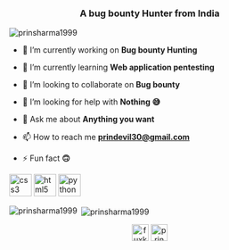 <h3 align="center">A bug bounty Hunter from India</h3>

<p align="left"> <img src="https://komarev.com/ghpvc/?username=prinsharma1999" alt="prinsharma1999" /> </p>

- 🔭 I’m currently working on **Bug bounty Hunting**

- 🌱 I’m currently learning **Web application pentesting**

- 👯 I’m looking to collaborate on **Bug bounty**

- 🤝 I’m looking for help with **Nothing 😅**

- 💬 Ask me about **Anything you want**

- 📫 How to reach me **prindevil30@gmail.com**

- ⚡ Fun fact **🙃**

<p align="left"><img src="https://devicons.github.io/devicon/devicon.git/icons/css3/css3-original-wordmark.svg" alt="css3" width="40" height="40"/> <img src="https://devicons.github.io/devicon/devicon.git/icons/html5/html5-original-wordmark.svg" alt="html5" width="40" height="40"/> <img src="https://devicons.github.io/devicon/devicon.git/icons/python/python-original.svg" alt="python" width="40" height="40"/></p>

<p><img align="left" src="https://github-readme-stats.vercel.app/api/top-langs/?username=prinsharma1999&layout=compact&hide=html" alt="prinsharma1999" /></p>

<p>&nbsp;<img align="center" src="https://github-readme-stats.vercel.app/api?username=prinsharma1999&show_icons=true" alt="prinsharma1999" /></p>

<p align="center">
<a href="https://twitter.com/fuxksniper" target="blank"><img align="center" src="https://cdn.jsdelivr.net/npm/simple-icons@3.0.1/icons/twitter.svg" alt="fuxksniper" height="30" width="30" /></a>
<a href="t.me/prindead" target="blank"><img align="center" src="https://cdn.jsdelivr.net/npm/simple-icons@3.0.1/icons/stackoverflow.svg" alt="prin sharma" height="30" width="30" /></a>
</p>
